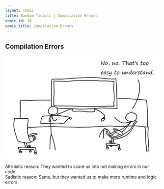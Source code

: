 ```yaml
---
layout: comic
title: Random Tidbits | Compilation Errors
comic_id: 24
comic_title: Compilation Errors
---
```


## Compilation Errors

<img id="img24" src="/assets/images/24.png">

Altruistic reason: They wanted to scare us into not making errors in our code.<br>Sadistic reason: Same, but they wanted us to make more runtime and logic errors.
